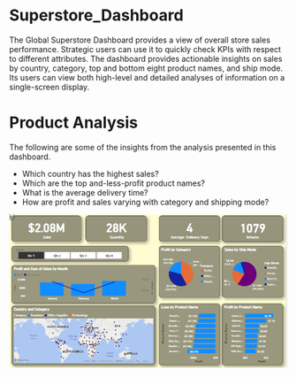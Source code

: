 # Superstore_Dashboard

The Global Superstore Dashboard provides a view of overall store sales performance. Strategic users can use it to quickly check KPIs with respect to different attributes. The dashboard provides actionable insights on sales by country, category, top and bottom eight product names, and ship mode. 
Its users can view both high-level and detailed analyses of information on a single-screen display.

# Product Analysis
The following are some of the insights from the analysis presented in this dashboard.
* Which country has the highest sales?
* Which are the top and-less-profit product names?
* What is the average delivery time?
* How are profit and sales varying with category and shipping mode?

![alt text](https://github.com/ervhart/Superstore_Dashboard/blob/main/store.PNG)
